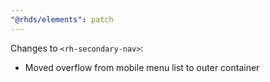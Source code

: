 ```yaml
---
"@rhds/elements": patch
---
```


Changes to `<rh-secondary-nav>`:
 - Moved overflow from mobile menu list to outer container
